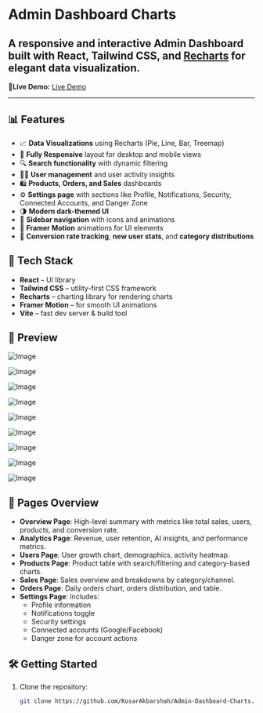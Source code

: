 # Admin Dashboard Charts

A responsive and interactive Admin Dashboard built with **React**, **Tailwind CSS**, and **[Recharts](https://recharts.org/)** for elegant data visualization.
---
🚀**Live Demo:** [Live Demo](https://admin-dashboard-charts-plum.vercel.app/)  

---
## 📊 Features

- 📈 **Data Visualizations** using Recharts (Pie, Line, Bar, Treemap)
- 📱 **Fully Responsive** layout for desktop and mobile views
- 🔍 **Search functionality** with dynamic filtering
- 🧑‍💼 **User management** and user activity insights
- 🛍️ **Products, Orders, and Sales** dashboards
- ⚙️ **Settings page** with sections like Profile, Notifications, Security, Connected Accounts, and Danger Zone
- 🌗 **Modern dark-themed UI**
- 🧭 **Sidebar navigation** with icons and animations
- 🔄 **Framer Motion** animations for UI elements
- 🎯 **Conversion rate tracking**, **new user stats**, and **category distributions**

## 🧪 Tech Stack

- **React** – UI library
- **Tailwind CSS** – utility-first CSS framework
- **Recharts** – charting library for rendering charts
- **Framer Motion** – for smooth UI animations
- **Vite** – fast dev server & build tool

## 📸 Preview
![Image](https://github.com/user-attachments/assets/afdc1801-5237-4f16-8050-6081c53405e0)

![Image](https://github.com/user-attachments/assets/f1838a4b-f2dc-426a-ab73-480c611045d5)

![Image](https://github.com/user-attachments/assets/e5965b97-d79d-4614-94d0-8827f0a51cd6)

![Image](https://github.com/user-attachments/assets/b6f07cba-1565-418e-bf18-c98b94288881)

![Image](https://github.com/user-attachments/assets/96c331bf-459b-41a7-9019-1b94ad021680)

![Image](https://github.com/user-attachments/assets/5de7b387-4d28-4af4-93b6-2d0e07f2bbc3)

![Image](https://github.com/user-attachments/assets/9b55d753-75c9-4d3b-ae60-0c2dd1476232)

![Image](https://github.com/user-attachments/assets/354b3a26-d785-4f1d-ba28-59ab3dea456a)

![Image](https://github.com/user-attachments/assets/9a04f38c-1946-485d-a2c8-744505f09c2f)

## 🚀 Pages Overview

- **Overview Page**: High-level summary with metrics like total sales, users, products, and conversion rate.
- **Analytics Page**: Revenue, user retention, AI insights, and performance metrics.
- **Users Page**: User growth chart, demographics, activity heatmap.
- **Products Page**: Product table with search/filtering and category-based charts.
- **Sales Page**: Sales overview and breakdowns by category/channel.
- **Orders Page**: Daily orders chart, orders distribution, and table.
- **Settings Page**: Includes:
  - Profile information
  - Notifications toggle
  - Security settings
  - Connected accounts (Google/Facebook)
  - Danger zone for account actions

## 🛠️ Getting Started

1. Clone the repository:
   ```bash
   git clone https://github.com/KosarAkbarshah/Admin-Dashboard-Charts.git
